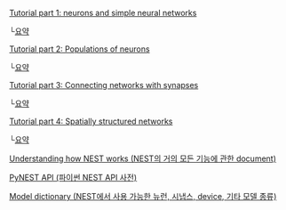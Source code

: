 [Tutorial part 1: neurons and simple neural networks](https://nest-simulator.readthedocs.io/en/stable/tutorials/pynest_tutorial/part_1_neurons_and_simple_neural_networks.html#pynest-tutorial-1)

└[요약](https://github.com/froggo-roggo/froggo-nest-study/blob/main/tutorial_doc/number1.md)



[Tutorial part 2: Populations of neurons](https://nest-simulator.readthedocs.io/en/stable/tutorials/pynest_tutorial/part_2_populations_of_neurons.html#pynest-tutorial-2)

└[요약](https://github.com/froggo-roggo/froggo-nest-study/blob/main/tutorial_doc/number2.md)



[Tutorial part 3: Connecting networks with synapses](https://nest-simulator.readthedocs.io/en/stable/tutorials/pynest_tutorial/part_3_connecting_networks_with_synapses.html#pynest-tutorial-3)

└[요약](https://github.com/froggo-roggo/froggo-nest-study/blob/main/tutorial_doc/number3.md)



[Tutorial part 4: Spatially structured networks](https://nest-simulator.readthedocs.io/en/stable/tutorials/pynest_tutorial/part_4_spatially_structured_networks.html#pynest-tutorial-4)

└[요약](https://github.com/froggo-roggo/froggo-nest-study/blob/main/tutorial_doc/number4.md)


[Understanding how NEST works (NEST의 거의 모든 기능에 관한 document)](https://nest-simulator.readthedocs.io/en/stable/understand_index.html)


[PyNEST API (파이썬 NEST API 사전)](https://nest-simulator.readthedocs.io/en/stable/ref_material/pynest_apis.html)


[Model dictionary (NEST에서 사용 가능한 뉴런, 시냅스, device, 기타 모델 종류)](https://nest-simulator.readthedocs.io/en/stable/models/index.html)